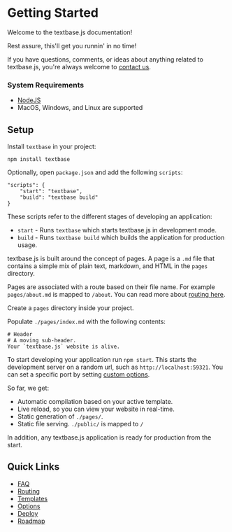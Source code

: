 # Getting Started

Welcome to the textbase.js documentation!

Rest assure, this'll get you runnin' in no time!

If you have questions, comments, or ideas about anything related to textbase.js, you're always welcome to [contact us](/contact).

### System Requirements

- [NodeJS](http://nodejs.org/)
- MacOS, Windows, and Linux are supported

## Setup

Install `textbase` in your project:

```
npm install textbase
```

Optionally, open `package.json` and add the following `scripts`:

```
"scripts": {
	"start": "textbase",
	"build": "textbase build"
}
```

These scripts refer to the different stages of developing an application:

- `start` - Runs `textbase` which starts textbase.js in development mode.
- `build` - Runs `textbase build` which builds the application for production usage.

textbase.js is built around the concept of pages. A page is a `.md` file that contains a simple mix of plain text, markdown, and HTML in the `pages` directory.

Pages are associated with a route based on their file name. For example `pages/about.md` is mapped to `/about`. You can read more about [routing here](/docs/routing).

Create a `pages` directory inside your project.

Populate `./pages/index.md` with the following contents:

```
# Header
# A moving sub-header.
Your `textbase.js` website is alive.
```

To start developing your application run `npm start`. This starts the development server on a random url, such as `http://localhost:59321`. You can set a specific port by setting [custom options](/docs/options).

So far, we get:

- Automatic compilation based on your active template.
- Live reload, so you can view your website in real-time.
- Static generation of `./pages/`.
- Static file serving. `./public/` is mapped to `/`

In addition, any textbase.js application is ready for production from the start.

## Quick Links

- [FAQ](/docs/faq)
- [Routing](/docs/routing)
- [Templates](/docs/templates)
- [Options](/docs/options)
- [Deploy](/docs/options)
- [Roadmap](/docs/roadmap)
